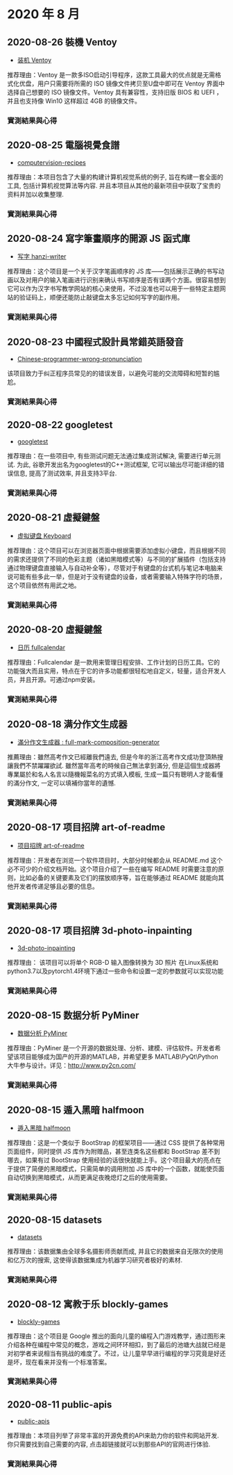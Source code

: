 # 2020 年 8 月

## 2020-08-26 裝機 Ventoy

* [装机 Ventoy](https://github.com/ventoy/Ventoy)

推荐理由：Ventoy 是一款多ISO启动引导程序，这款工具最大的优点就是无需格式化优盘，用户只需要将所需的 ISO 镜像文件拷贝至U盘中即可在 Ventoy 界面中选择自己想要的 ISO 镜像文件。Ventoy 具有兼容性，支持旧版 BIOS 和 UEFI ，并且也支持像 Win10 这样超过 4GB 的镜像文件。

### 實測結果與心得


## 2020-08-25 電腦視覺食譜

* [computervision-recipes](https://github.com/microsoft/computervision-recipes)

推荐理由：本项目包含了大量的构建计算机视觉系统的例子, 旨在构建一套全面的工具, 包括计算机视觉算法等内容. 并且本项目从其他的最新项目中获取了宝贵的资料并加以收集整理.

### 實測結果與心得

## 2020-08-24 寫字筆畫順序的開源 JS 函式庫

* [写字 hanzi-writer](https://github.com/chanind/hanzi-writer)

推荐理由：这个项目是一个关于汉字笔画顺序的 JS 库——包括展示正确的书写动画以及对用户的输入笔画进行识别来确认书写顺序是否有误两个方面。很容易想到它可以作为汉字书写教学网站的核心来使用，不过没准也可以用于一些特定主题网站的验证码上，顺便还能防止敲键盘太多忘记如何写字的副作用。

### 實測結果與心得

## 2020-08-23 中國程式設計員常錯英語發音

* [Chinese-programmer-wrong-pronunciation](https://github.com/shimohq/chinese-programmer-wrong-pronunciation)

该项目致力于纠正程序员常见的的错误发音，以避免可能的交流障碍和短暂的尴尬。

### 實測結果與心得

## 2020-08-22 googletest

* [googletest](https://github.com/google/googletest)

推荐理由：在一些项目中, 有些测试问题无法通过集成测试解决, 需要进行单元测试. 为此, 谷歌开发出名为googletest的C++测试框架, 它可以输出尽可能详细的错误信息, 提高了测试效率, 并且支持3平台.

### 實測結果與心得

## 2020-08-21 虛擬鍵盤

* [虚拟键盘 Keyboard](https://github.com/Mottie/Keyboard)

推荐理由：这个项目可以在浏览器页面中根据需要添加虚拟小键盘，而且根据不同的需求还提供了不同的色彩主题（诸如黑暗模式等）与不同的扩展插件（包括支持通过物理键盘直接输入与自动补全等），尽管对于有键盘的台式机与笔记本电脑来说可能有些多此一举，但是对于没有键盘的设备，或者需要输入特殊字符的场景，这个项目依然有用武之地。

### 實測結果與心得

## 2020-08-20 虛擬鍵盤

* [日历 fullcalendar](https://github.com/fullcalendar/fullcalendar)

推荐理由：Fullcalendar 是一款用来管理日程安排、工作计划的日历工具。它的功能强大而且实用，特点在于它的许多功能都很轻松地自定义，轻量，适合开发人员，并且开源。可通过npm安装。

### 實測結果與心得

## 2020-08-18 满分作文生成器

* [滿分作文生成器 : full-mark-composition-generator](https://github.com/BeautyYuYanli/full-mark-composition-generator)

推薦理由：雖然高考作文已經離我們遠去, 但是今年的浙江高考作文成功登頂熱搜讓我們不禁躍躍欲試. 雖然當年高考的時候自己無法拿到滿分, 但是這個生成器將專業屬於和名人名言以隨機報菜名的方式填入模板, 生成一篇只有聰明人才能看懂的滿分作文, 一定可以填補你當年的遺憾.

### 實測結果與心得

## 2020-08-17 项目招牌 art-of-readme

* [项目招牌 art-of-readme](https://github.com/noffle/art-of-readme)

推荐理由：开发者在浏览一个软件项目时，大部分时候都会从 README.md 这个必不可少的介绍文档开始。这个项目介绍了一些在编写 README 时需要注意的原则，比如必备的关键要素及它们的摆放顺序等，旨在能够通过 README 就能向其他开发者传递足够且必要的信息。

### 實測結果與心得

## 2020-08-17 项目招牌 3d-photo-inpainting

* [3d-photo-inpainting](https://github.com/vt-vl-lab/3d-photo-inpainting)

推荐理由： 该项目可以将单个 RGB-D 输入图像转换为 3D 照片 在Linux系统和python3.7以及pytorch1.4环境下通过一些命令和设置一定的参数就可以实现功能

### 實測結果與心得

## 2020-08-15 数据分析 PyMiner

* [数据分析 PyMiner](https://openingsource.org/9984/)

推荐理由：PyMiner 是一个开源的数据处理、分析、建模、评估软件。开发者希望该项目能够成为国产的开源的MATLAB，并希望更多 MATLAB\PyQt\Python 大牛参与设计。详见：http://www.py2cn.com/

### 實測結果與心得

## 2020-08-15 遁入黑暗 halfmoon

* [遁入黑暗 halfmoon](https://github.com/halfmoonui/halfmoon)

推荐理由：这是一个类似于 BootStrap 的框架项目——通过 CSS 提供了各种常用页面组件，同时提供 JS 库作为附赠品，甚至连类名这些都和 BootStrap 差不到哪去，如果有过 BootStrap 使用经验的话很快就能上手。这个项目最大的亮点在于提供了简便的黑暗模式，只需简单的调用附加 JS 库中的一个函数，就能使页面自动切换到黑暗模式，从而更满足夜晚熄灯之后的使用需要。

### 實測結果與心得

## 2020-08-15 datasets

* [datasets](https://github.com/unsplash/datasets)

推荐理由：该数据集由全球多名摄影师贡献而成, 并且它的数据来自无限次的使用和亿万次的搜索, 这使得该数据集成为机器学习研究者极好的素材.

### 實測結果與心得

## 2020-08-12 寓教于乐 blockly-games

* [blockly-games](https://github.com/google/blockly-games)

推荐理由：这个项目是 Google 推出的面向儿童的编程入门游戏教学，通过图形来介绍各种在编程中常见的概念，游戏之间环环相扣，到了最后的池塘大战就已经是对初学者来说相当有挑战的难度了。不过，让儿童早早进行编程的学习究竟是好还是坏，现在看来并没有一个标准答案。

### 實測結果與心得


## 2020-08-11 public-apis

* [public-apis](https://github.com/public-apis/public-apis)

推荐理由：本项目列举了非常丰富的开源免费的API来助力你的软件和网站开发. 你只需要找到自己需要的内容, 点击超链接就可以到那些API的官网进行体验.

### 實測結果與心得








